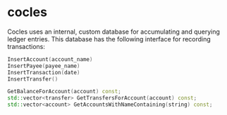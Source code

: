 # cocles

Cocles uses an internal, custom database for accumulating and querying ledger
entries. This database has the following interface for recording transactions:

```c++
InsertAccount(account_name)
InsertPayee(payee_name)
InsertTransaction(date)
InsertTransfer()

GetBalanceForAccount(account) const;
std::vector<transfer> GetTransfersForAccount(account) const;
std::vector<account> GetAccountsWithNameContaining(string) const;
```
